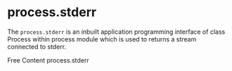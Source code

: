 # process.stderr

The `process.stderr` is an inbuilt application programming interface of class Process within process module which is used to returns a stream connected to stderr.

<ResourceGroupTitle>Free Content</ResourceGroupTitle>
<BadgeLink colorScheme='blue' badgeText='Docs' href='https://nodejs.org/api/process.html#processstderr'>process.stderr</BadgeLink>
